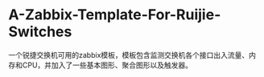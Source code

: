 # A-Zabbix-Template-For-Ruijie-Switches
一个锐捷交换机可用的zabbix模板，模板包含监测交换机各个接口出入流量、内存和CPU，并加入了一些基本图形、聚合图形以及触发器。
